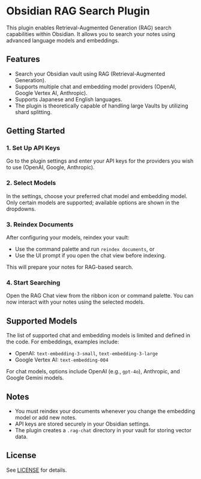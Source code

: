 # Obsidian RAG Search Plugin

This plugin enables Retrieval-Augmented Generation (RAG) search capabilities within Obsidian. It allows you to search your notes using advanced language models and embeddings.

## Features

-   Search your Obsidian vault using RAG (Retrieval-Augmented Generation).
-   Supports multiple chat and embedding model providers (OpenAI, Google Vertex AI, Anthropic).
-   Supports Japanese and English languages.
-   The plugin is theoretically capable of handling large Vaults by utilizing shard splitting.

## Getting Started

### 1. Set Up API Keys

Go to the plugin settings and enter your API keys for the providers you wish to use (OpenAI, Google, Anthropic).

### 2. Select Models

In the settings, choose your preferred chat model and embedding model. Only certain models are supported; available options are shown in the dropdowns.

### 3. Reindex Documents

After configuring your models, reindex your vault:

-   Use the command palette and run `reindex documents`, or
-   Use the UI prompt if you open the chat view before indexing.

This will prepare your notes for RAG-based search.

### 4. Start Searching

Open the RAG Chat view from the ribbon icon or command palette. You can now interact with your notes using the selected models.

## Supported Models

The list of supported chat and embedding models is limited and defined in the code. For embeddings, examples include:

-   OpenAI: `text-embedding-3-small`, `text-embedding-3-large`
-   Google Vertex AI: `text-embedding-004`

For chat models, options include OpenAI (e.g., `gpt-4o`), Anthropic, and Google Gemini models.

## Notes

-   You must reindex your documents whenever you change the embedding model or add new notes.
-   API keys are stored securely in your Obsidian settings.
-   The plugin creates a `.rag-chat` directory in your vault for storing vector data.

## License

See [LICENSE](./LICENSE) for details.
